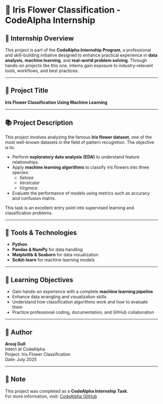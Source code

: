 # 🌸 Iris Flower Classification - CodeAlpha Internship
## 🎯 Internship Overview
This project is part of the **CodeAlpha Internship Program**, a professional and skill-building initiative designed to enhance practical experience in **data analysis**, **machine learning**, and **real-world problem solving**. Through hands-on projects like this one, interns gain exposure to industry-relevant tools, workflows, and best practices.

---

## 📌 Project Title

**Iris Flower Classification Using Machine Learning**

---

## 📚 Project Description

This project involves analyzing the famous **Iris flower dataset**, one of the most well-known datasets in the field of pattern recognition. The objective is to:

- Perform **exploratory data analysis (EDA)** to understand feature relationships.
- Apply **machine learning algorithms** to classify iris flowers into three species:
  - *Setosa*
  - *Versicolor*
  - *Virginica*
- Evaluate the performance of models using metrics such as accuracy and confusion matrix.

This task is an excellent entry point into supervised learning and classification problems.

---

## 🧰 Tools & Technologies

- **Python**
- **Pandas & NumPy** for data handling
- **Matplotlib & Seaborn** for data visualization
- **Scikit-learn** for machine learning models

---

## 🧠 Learning Objectives

- Gain hands-on experience with a complete **machine learning pipeline**
- Enhance data wrangling and visualization skills
- Understand how classification algorithms work and how to evaluate them
- Practice professional coding, documentation, and GitHub collaboration

---

## 👤 Author

**Arooj Gull**  
Intern at CodeAlpha  
Project: Iris Flower Classification  
Date: July 2025

---

## 📎 Note

This project was completed as a **CodeAlpha Internship Task**.  
For more information, visit: [CodeAlpha GitHub](https://github.com/CodeAlphaHub)
